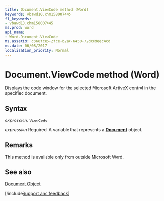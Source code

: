 ```yaml
---
title: Document.ViewCode method (Word)
keywords: vbawd10.chm158007445
f1_keywords:
- vbawd10.chm158007445
ms.prod: word
api_name:
- Word.Document.ViewCode
ms.assetid: c368fce6-2fce-b2ac-6450-72dcddeec4cd
ms.date: 06/08/2017
localization_priority: Normal
---
```



# Document.ViewCode method (Word)

Displays the code window for the selected Microsoft ActiveX control in the specified document.


## Syntax

_expression_. `ViewCode`

_expression_ Required. A variable that represents a **[Document](Word.Document.md)** object.


## Remarks

This method is available only from outside Microsoft Word.


## See also


[Document Object](Word.Document.md)

[!include[Support and feedback](~/includes/feedback-boilerplate.md)]